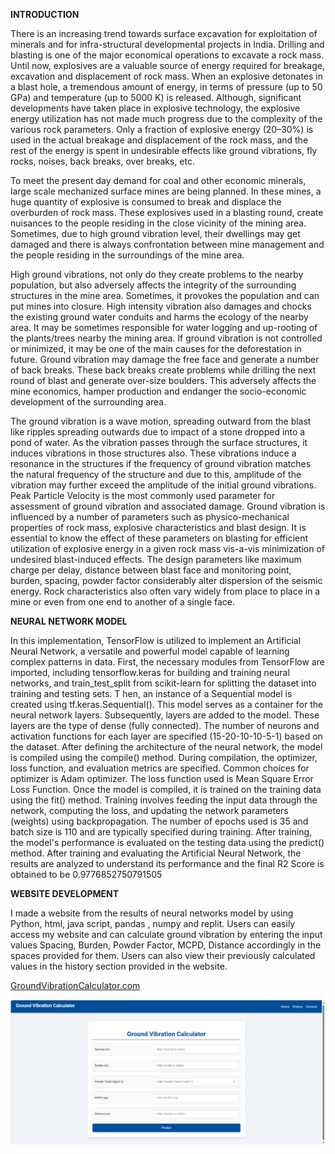**INTRODUCTION**

There is an increasing trend towards surface excavation for exploitation of minerals and for infra-structural developmental projects in India. Drilling and blasting is one of the major economical operations to excavate a rock mass. Until now, explosives are a valuable source of energy required for breakage, excavation and displacement of rock mass. When an explosive detonates in a blast hole, a tremendous amount of energy, in terms of pressure (up to 50 GPa) and temperature (up to 5000 K) is released. Although, significant developments have taken place in explosive technology, the explosive energy utilization has not made much progress due to the complexity of the various rock parameters. Only a fraction of explosive energy (20–30%) is used in the actual breakage and displacement of the rock mass, and the rest of the energy is spent in undesirable effects like ground vibrations, fly rocks, noises, back breaks, over breaks, etc.

To meet the present day demand for coal and other economic minerals, large scale mechanized surface mines are being planned. In these mines, a huge quantity of explosive is consumed to break and displace the overburden of rock mass. These explosives used in a blasting round, create nuisances to the people residing in the close vicinity of the mining area. Sometimes, due to high ground vibration level, their dwellings may get damaged and there is always confrontation between mine management and the people residing in the surroundings of the mine area.

High ground vibrations, not only do they create problems to the nearby population, but also adversely affects the integrity of the surrounding structures in the mine area. Sometimes, it provokes the population and can put mines into closure. High intensity vibration also damages and chocks the existing ground water conduits and harms the ecology of the nearby area. It may be sometimes responsible for water logging and up-rooting of the plants/trees nearby the mining area. If ground vibration is not controlled or minimized, it may be one of the main causes for the deforestation in future. Ground vibration may damage the free face and generate a number of back breaks. These back breaks create problems while drilling the next round of blast and generate over-size boulders. This adversely affects the mine economics, hamper production and endanger the socio-economic development of the surrounding area.

The ground vibration is a wave motion, spreading outward from the blast like ripples spreading outwards due to impact of a stone dropped into a pond of water. As the vibration passes through the surface structures, it induces vibrations in those structures also. These vibrations induce a resonance in the structures if the frequency of ground vibration matches the natural frequency of the structure and due to this, amplitude of the vibration may further exceed the amplitude of the initial ground vibrations. Peak Particle Velocity is the most commonly used parameter for assessment of ground vibration and associated damage. Ground vibration is influenced by a number of parameters such as physico-mechanical properties of rock mass, explosive characteristics and blast design. It is essential to know the effect of these parameters on blasting for efficient utilization of explosive energy in a given rock mass vis-a-vis minimization of undesired blast-induced effects. The design parameters like maximum charge per delay, distance between blast face and monitoring point, burden, spacing, powder factor considerably alter dispersion of the seismic energy. Rock characteristics also often vary widely from place to place in a mine or even from one end to another of a single face.


**NEURAL NETWORK MODEL**

In this implementation, TensorFlow is utilized to implement an Artificial Neural Network, a versatile and powerful model capable of learning complex patterns in data. First, the necessary modules from TensorFlow are imported, including tensorflow.keras for building and training neural networks, and train_test_split from scikit-learn for splitting the dataset into training and testing sets. T hen, an instance of a Sequential model is created using tf.keras.Sequential(). This model serves as a container for the neural network layers. Subsequently, layers are added to the model. These layers are the type of dense (fully connected). The number of neurons and activation functions for each layer are specified (15-20-10-10-5-1) based on the dataset. After defining the architecture of the neural network, the model is compiled using the compile() method. During compilation, the optimizer, loss function, and evaluation metrics are specified. Common choices for optimizer is Adam optimizer. The loss function used is Mean Square Error Loss Function. Once the model is compiled, it is trained on the training data using the fit() method. Training involves feeding the input data through the network, computing the loss, and updating the network parameters (weights) using backpropagation. The number of epochs used is 35 and batch size is 110 and are typically specified during training. After training, the model's performance is evaluated on the testing data using the predict() method. After training and evaluating the Artificial Neural Network, the results are analyzed to understand its performance and the final R2 Score is obtained to be 0.9776852750791505

**WEBSITE DEVELOPMENT**

I made a website from the results of neural networks model by using Python, html, java script, pandas , numpy and replit. Users can easily access my website and can calculate ground vibration by entering the input values Spacing, Burden, Powder Factor, MCPD, Distance accordingly in the spaces provided for them. Users can also view their previously calculated values in the history section provided in the website.

[GroundVibrationCalculator.com](https://sandeepjanapati.github.io/Ground-Vibration-Calculator/)

![Website Image](https://github.com/sandeepjanapati/Ground-Vibration-Calculator/blob/main/website.png)

